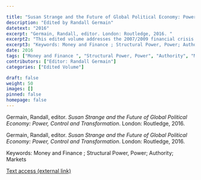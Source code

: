 ```yaml
---

title: "Susan Strange and the Future of Global Political Economy: Power, Control and Transformation"
description: "Edited by Randall Germain"
datetext: "2016"
excerpt: "Germain, Randall, editor. London: Routledge, 2016. "
excerpt2: "This edited volume addresses the 2007/2009 financial crisis as the occasion to engage critically with the corpus of Susan Strange's work, in order to consider what changes (if any) this crisis portends for the structural organization of the global political economy. The contributors use Strange's rich conceptual framework to explore the financial crisis and its aftermath, and reflect critically on the broader contributions which her work has made to the discipline of IPE. The volume makes three valuable contributions for scholars and students. First, it raises the profile of Susan Strange, a unique and powerful contributor to the field of IPE whose ideas matter to our current circumstance and can provide deep and enduring insights into important questions and issues. Secondly, each contributor to this volume combines her work and ideas with that of other traditions or individual theorists in ways that extend and/or deepen Strange's own efforts. Finally, this volume leaves us with a judicious optimism about the future of both IPE and the world as it actually is, on the ground."
excerpt3: "Keywords: Money and Finance ; Structural Power, Power; Authority; Markets"
date: 2016
tags: ["Money and Finance ", "Structural Power, Power", "Authority", "Markets", "Strange-Influenced Works", "2010's"]
contributors: ["Editor: Randall Germain"]
categories: ["Edited Volume"]

draft: false
weight: 50
images: []
pinned: false
homepage: false
---
```


Germain, Randall, editor. *Susan Strange and the Future of Global Political Economy: Power, Control and Transformation*. London: Routledge, 2016.

Germain, Randall, editor. *Susan Strange and the Future of Global Political Economy: Power, Control and Transformation*. London: Routledge, 2016.

Keywords: Money and Finance ; Structural Power, Power; Authority; Markets

[Text access (external link)](https://www.worldcat.org/title/948603852)

